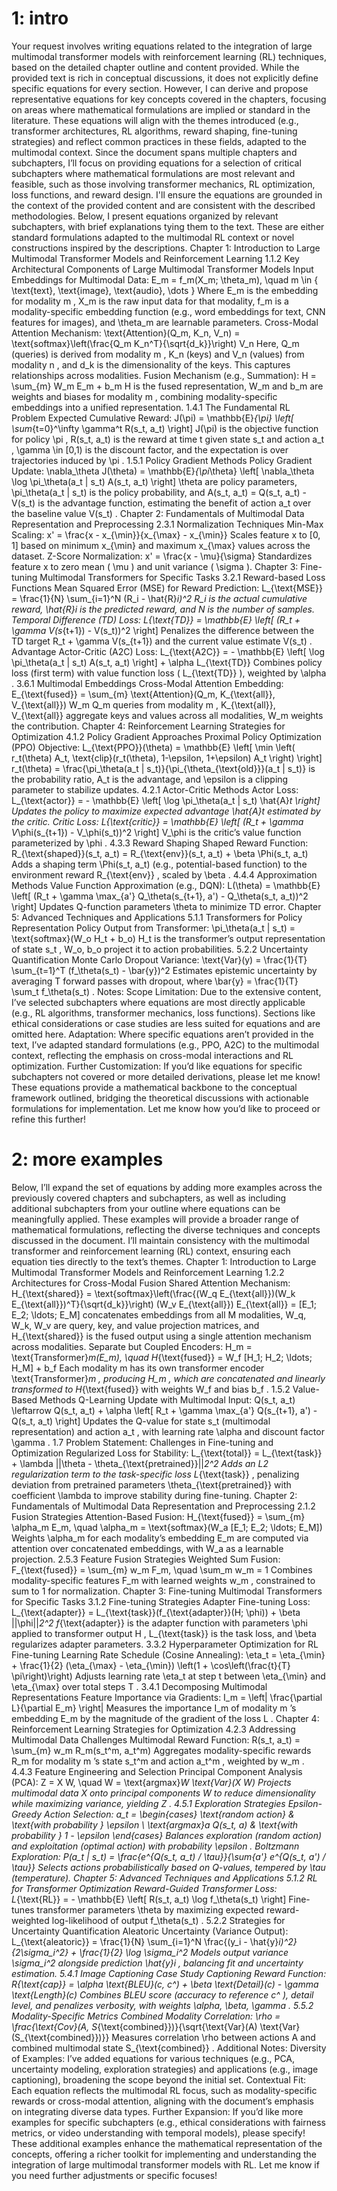 # 1: intro

Your request involves writing equations related to the integration of large multimodal transformer models with reinforcement learning (RL) techniques, based on the detailed chapter outline and content provided. While the provided text is rich in conceptual discussions, it does not explicitly define specific equations for every section. However, I can derive and propose representative equations for key concepts covered in the chapters, focusing on areas where mathematical formulations are implied or standard in the literature. These equations will align with the themes introduced (e.g., transformer architectures, RL algorithms, reward shaping, fine-tuning strategies) and reflect common practices in these fields, adapted to the multimodal context.
Since the document spans multiple chapters and subchapters, I’ll focus on providing equations for a selection of critical subchapters where mathematical formulations are most relevant and feasible, such as those involving transformer mechanics, RL optimization, loss functions, and reward design. I'll ensure the equations are grounded in the context of the provided content and are consistent with the described methodologies.
Below, I present equations organized by relevant subchapters, with brief explanations tying them to the text. These are either standard formulations adapted to the multimodal RL context or novel constructions inspired by the descriptions.
Chapter 1: Introduction to Large Multimodal Transformer Models and Reinforcement Learning
1.1.2 Key Architectural Components of Large Multimodal Transformer Models
Input Embeddings for Multimodal Data:
E_m = f_m(X_m; \theta_m), \quad m \in \{ \text{text}, \text{image}, \text{audio}, \dots \}
Where 
E_m
 is the embedding for modality 
m
, 
X_m
 is the raw input data for that modality, 
f_m
 is a modality-specific embedding function (e.g., word embeddings for text, CNN features for images), and 
\theta_m
 are learnable parameters.
Cross-Modal Attention Mechanism:
\text{Attention}(Q_m, K_n, V_n) = \text{softmax}\left(\frac{Q_m K_n^T}{\sqrt{d_k}}\right) V_n
Here, 
Q_m
 (queries) is derived from modality 
m
, 
K_n
 (keys) and 
V_n
 (values) from modality 
n
, and 
d_k
 is the dimensionality of the keys. This captures relationships across modalities.
Fusion Mechanism (e.g., Summation):
H = \sum_{m} W_m E_m + b_m
H
 is the fused representation, 
W_m
 and 
b_m
 are weights and biases for modality 
m
, combining modality-specific embeddings into a unified representation.
1.4.1 The Fundamental RL Problem
Expected Cumulative Reward:
J(\pi) = \mathbb{E}_{\pi} \left[ \sum_{t=0}^\infty \gamma^t R(s_t, a_t) \right]
J(\pi)
 is the objective function for policy 
\pi
, 
R(s_t, a_t)
 is the reward at time 
t
 given state 
s_t
 and action 
a_t
, 
\gamma \in [0,1)
 is the discount factor, and the expectation is over trajectories induced by 
\pi
.
1.5.1 Policy Gradient Methods
Policy Gradient Update:
\nabla_\theta J(\theta) = \mathbb{E}_{\pi_\theta} \left[ \nabla_\theta \log \pi_\theta(a_t | s_t) A(s_t, a_t) \right]
\theta
 are policy parameters, 
\pi_\theta(a_t | s_t)
 is the policy probability, and 
A(s_t, a_t) = Q(s_t, a_t) - V(s_t)
 is the advantage function, estimating the benefit of action 
a_t
 over the baseline value 
V(s_t)
.
Chapter 2: Fundamentals of Multimodal Data Representation and Preprocessing
2.3.1 Normalization Techniques
Min-Max Scaling:
x' = \frac{x - x_{\min}}{x_{\max} - x_{\min}}
Scales feature 
x
 to [0, 1] based on minimum 
x_{\min}
 and maximum 
x_{\max}
 values across the dataset.
Z-Score Normalization:
x' = \frac{x - \mu}{\sigma}
Standardizes feature 
x
 to zero mean (
\mu
) and unit variance (
\sigma
).
Chapter 3: Fine-tuning Multimodal Transformers for Specific Tasks
3.2.1 Reward-based Loss Functions
Mean Squared Error (MSE) for Reward Prediction:
L_{\text{MSE}} = \frac{1}{N} \sum_{i=1}^N (R_i - \hat{R}_i)^2
R_i
 is the actual cumulative reward, 
\hat{R}_i
 is the predicted reward, and 
N
 is the number of samples.
Temporal Difference (TD) Loss:
L_{\text{TD}} = \mathbb{E} \left[ (R_t + \gamma V(s_{t+1}) - V(s_t))^2 \right]
Penalizes the difference between the TD target 
R_t + \gamma V(s_{t+1})
 and the current value estimate 
V(s_t)
.
Advantage Actor-Critic (A2C) Loss:
L_{\text{A2C}} = - \mathbb{E} \left[ \log \pi_\theta(a_t | s_t) A(s_t, a_t) \right] + \alpha L_{\text{TD}}
Combines policy loss (first term) with value function loss (
L_{\text{TD}}
), weighted by 
\alpha
.
3.6.1 Multimodal Embeddings
Cross-Modal Attention Embedding:
E_{\text{fused}} = \sum_{m} \text{Attention}(Q_m, K_{\text{all}}, V_{\text{all}}) W_m
Q_m
 queries from modality 
m
, 
K_{\text{all}}, V_{\text{all}}
 aggregate keys and values across all modalities, 
W_m
 weights the contribution.
Chapter 4: Reinforcement Learning Strategies for Optimization
4.1.2 Policy Gradient Approaches
Proximal Policy Optimization (PPO) Objective:
L_{\text{PPO}}(\theta) = \mathbb{E} \left[ \min \left( r_t(\theta) A_t, \text{clip}(r_t(\theta), 1-\epsilon, 1+\epsilon) A_t \right) \right]
r_t(\theta) = \frac{\pi_\theta(a_t | s_t)}{\pi_{\theta_{\text{old}}}(a_t | s_t)}
 is the probability ratio, 
A_t
 is the advantage, and 
\epsilon
 is a clipping parameter to stabilize updates.
4.2.1 Actor-Critic Methods
Actor Loss:
L_{\text{actor}} = - \mathbb{E} \left[ \log \pi_\theta(a_t | s_t) \hat{A}_t \right]
Updates the policy to maximize expected advantage 
\hat{A}_t
 estimated by the critic.
Critic Loss:
L_{\text{critic}} = \mathbb{E} \left[ (R_t + \gamma V_\phi(s_{t+1}) - V_\phi(s_t))^2 \right]
V_\phi
 is the critic’s value function parameterized by 
\phi
.
4.3.3 Reward Shaping
Shaped Reward Function:
R_{\text{shaped}}(s_t, a_t) = R_{\text{env}}(s_t, a_t) + \beta \Phi(s_t, a_t)
Adds a shaping term 
\Phi(s_t, a_t)
 (e.g., potential-based function) to the environment reward 
R_{\text{env}}
, scaled by 
\beta
.
4.4.4 Approximation Methods
Value Function Approximation (e.g., DQN):
L(\theta) = \mathbb{E} \left[ (R_t + \gamma \max_{a'} Q_\theta(s_{t+1}, a') - Q_\theta(s_t, a_t))^2 \right]
Updates Q-function parameters 
\theta
 to minimize TD error.
Chapter 5: Advanced Techniques and Applications
5.1.1 Transformers for Policy Representation
Policy Output from Transformer:
\pi_\theta(a_t | s_t) = \text{softmax}(W_o H_t + b_o)
H_t
 is the transformer’s output representation of state 
s_t
, 
W_o, b_o
 project it to action probabilities.
5.2.2 Uncertainty Quantification
Monte Carlo Dropout Variance:
\text{Var}(y) = \frac{1}{T} \sum_{t=1}^T (f_\theta(s_t) - \bar{y})^2
Estimates epistemic uncertainty by averaging 
T
 forward passes with dropout, where 
\bar{y} = \frac{1}{T} \sum_t f_\theta(s_t)
.
Notes:
Scope Limitation: Due to the extensive content, I’ve selected subchapters where equations are most directly applicable (e.g., RL algorithms, transformer mechanics, loss functions). Sections like ethical considerations or case studies are less suited for equations and are omitted here.
Adaptation: Where specific equations aren’t provided in the text, I’ve adapted standard formulations (e.g., PPO, A2C) to the multimodal context, reflecting the emphasis on cross-modal interactions and RL optimization.
Further Customization: If you’d like equations for specific subchapters not covered or more detailed derivations, please let me know!
These equations provide a mathematical backbone to the conceptual framework outlined, bridging the theoretical discussions with actionable formulations for implementation. Let me know how you’d like to proceed or refine this further!

# 2: more examples

Below, I’ll expand the set of equations by adding more examples across the previously covered chapters and subchapters, as well as including additional subchapters from your outline where equations can be meaningfully applied. These examples will provide a broader range of mathematical formulations, reflecting the diverse techniques and concepts discussed in the document. I’ll maintain consistency with the multimodal transformer and reinforcement learning (RL) context, ensuring each equation ties directly to the text’s themes.
Chapter 1: Introduction to Large Multimodal Transformer Models and Reinforcement Learning
1.2.2 Architectures for Cross-Modal Fusion
Shared Attention Mechanism:
H_{\text{shared}} = \text{softmax}\left(\frac{(W_q E_{\text{all}})(W_k E_{\text{all}})^T}{\sqrt{d_k}}\right) (W_v E_{\text{all}})
E_{\text{all}} = [E_1; E_2; \ldots; E_M]
 concatenates embeddings from all 
M
 modalities, 
W_q, W_k, W_v
 are query, key, and value projection matrices, and 
H_{\text{shared}}
 is the fused output using a single attention mechanism across modalities.
Separate but Coupled Encoders:
H_m = \text{Transformer}_m(E_m), \quad H_{\text{fused}} = W_f [H_1; H_2; \ldots; H_M] + b_f
Each modality 
m
 has its own transformer encoder 
\text{Transformer}_m
, producing 
H_m
, which are concatenated and linearly transformed to 
H_{\text{fused}}
 with weights 
W_f
 and bias 
b_f
.
1.5.2 Value-Based Methods
Q-Learning Update with Multimodal Input:
Q(s_t, a_t) \leftarrow Q(s_t, a_t) + \alpha \left[ R_t + \gamma \max_{a'} Q(s_{t+1}, a') - Q(s_t, a_t) \right]
Updates the Q-value for state 
s_t
 (multimodal representation) and action 
a_t
, with learning rate 
\alpha
 and discount factor 
\gamma
.
1.7 Problem Statement: Challenges in Fine-tuning and Optimization
Regularized Loss for Stability:
L_{\text{total}} = L_{\text{task}} + \lambda ||\theta - \theta_{\text{pretrained}}||_2^2
Adds an L2 regularization term to the task-specific loss 
L_{\text{task}}
, penalizing deviation from pretrained parameters 
\theta_{\text{pretrained}}
 with coefficient 
\lambda
 to improve stability during fine-tuning.
Chapter 2: Fundamentals of Multimodal Data Representation and Preprocessing
2.1.2 Fusion Strategies
Attention-Based Fusion:
H_{\text{fused}} = \sum_{m} \alpha_m E_m, \quad \alpha_m = \text{softmax}(W_a [E_1; E_2; \ldots; E_M])
Weights 
\alpha_m
 for each modality’s embedding 
E_m
 are computed via attention over concatenated embeddings, with 
W_a
 as a learnable projection.
2.5.3 Feature Fusion Strategies
Weighted Sum Fusion:
F_{\text{fused}} = \sum_{m} w_m F_m, \quad \sum_m w_m = 1
Combines modality-specific features 
F_m
 with learned weights 
w_m
, constrained to sum to 1 for normalization.
Chapter 3: Fine-tuning Multimodal Transformers for Specific Tasks
3.1.2 Fine-tuning Strategies
Adapter Fine-tuning Loss:
L_{\text{adapter}} = L_{\text{task}}(f_{\text{adapter}}(H; \phi)) + \beta ||\phi||_2^2
f_{\text{adapter}}
 is the adapter function with parameters 
\phi
 applied to transformer output 
H
, 
L_{\text{task}}
 is the task loss, and 
\beta
 regularizes adapter parameters.
3.3.2 Hyperparameter Optimization for RL Fine-tuning
Learning Rate Schedule (Cosine Annealing):
\eta_t = \eta_{\min} + \frac{1}{2} (\eta_{\max} - \eta_{\min}) \left(1 + \cos\left(\frac{t}{T} \pi\right)\right)
Adjusts learning rate 
\eta_t
 at step 
t
 between 
\eta_{\min}
 and 
\eta_{\max}
 over total steps 
T
.
3.4.1 Decomposing Multimodal Representations
Feature Importance via Gradients:
I_m = \left| \frac{\partial L}{\partial E_m} \right|
Measures the importance 
I_m
 of modality 
m
’s embedding 
E_m
 by the magnitude of the gradient of the loss 
L
.
Chapter 4: Reinforcement Learning Strategies for Optimization
4.2.3 Addressing Multimodal Data Challenges
Multimodal Reward Function:
R(s_t, a_t) = \sum_{m} w_m R_m(s_t^m, a_t^m)
Aggregates modality-specific rewards 
R_m
 for modality 
m
’s state 
s_t^m
 and action 
a_t^m
, weighted by 
w_m
.
4.4.3 Feature Engineering and Selection
Principal Component Analysis (PCA):
Z = X W, \quad W = \text{argmax}_W \text{Var}(X W)
Projects multimodal data 
X
 onto principal components 
W
 to reduce dimensionality while maximizing variance, yielding 
Z
.
4.5.1 Exploration Strategies
Epsilon-Greedy Action Selection:
a_t =
\begin{cases}
\text{random action} & \text{with probability } \epsilon \\
\text{argmax}_a Q(s_t, a) & \text{with probability } 1 - \epsilon
\end{cases}
Balances exploration (random action) and exploitation (optimal action) with probability 
\epsilon
.
Boltzmann Exploration:
P(a_t | s_t) = \frac{e^{Q(s_t, a_t) / \tau}}{\sum_{a'} e^{Q(s_t, a') / \tau}}
Selects actions probabilistically based on Q-values, tempered by 
\tau
 (temperature).
Chapter 5: Advanced Techniques and Applications
5.1.2 RL for Transformer Optimization
Reward-Guided Transformer Loss:
L_{\text{RL}} = - \mathbb{E} \left[ R(s_t, a_t) \log f_\theta(s_t) \right]
Fine-tunes transformer parameters 
\theta
 by maximizing expected reward-weighted log-likelihood of output 
f_\theta(s_t)
.
5.2.2 Strategies for Uncertainty Quantification
Aleatoric Uncertainty (Variance Output):
L_{\text{aleatoric}} = \frac{1}{N} \sum_{i=1}^N \frac{(y_i - \hat{y}_i)^2}{2\sigma_i^2} + \frac{1}{2} \log \sigma_i^2
Models output variance 
\sigma_i^2
 alongside prediction 
\hat{y}_i
, balancing fit and uncertainty estimation.
5.4.1 Image Captioning Case Study
Captioning Reward Function:
R_{\text{cap}} = \alpha \text{BLEU}(c, c^*) + \beta \text{Detail}(c) - \gamma \text{Length}(c)
Combines BLEU score (accuracy to reference 
c^*
), detail level, and penalizes verbosity, with weights 
\alpha, \beta, \gamma
.
5.5.2 Modality-Specific Metrics
Combined Modality Correlation:
\rho = \frac{\text{Cov}(A, S_{\text{combined}})}{\sqrt{\text{Var}(A) \text{Var}(S_{\text{combined}})}}
Measures correlation 
\rho
 between actions 
A
 and combined multimodal state 
S_{\text{combined}}
.
Additional Notes:
Diversity of Examples: I’ve added equations for various techniques (e.g., PCA, uncertainty modeling, exploration strategies) and applications (e.g., image captioning), broadening the scope beyond the initial set.
Contextual Fit: Each equation reflects the multimodal RL focus, such as modality-specific rewards or cross-modal attention, aligning with the document’s emphasis on integrating diverse data types.
Further Expansion: If you’d like more examples for specific subchapters (e.g., ethical considerations with fairness metrics, or video understanding with temporal models), please specify!
These additional examples enhance the mathematical representation of the concepts, offering a richer toolkit for implementing and understanding the integration of large multimodal transformer models with RL. Let me know if you need further adjustments or specific focuses!